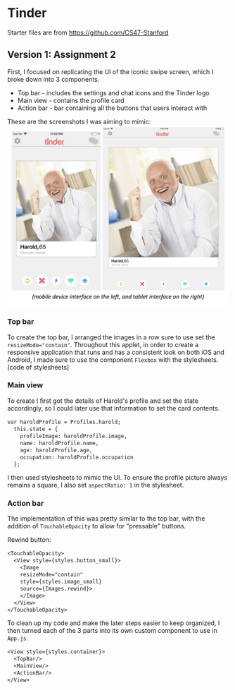 # Tinder
Starter files are from https://github.com/CS47-Stanford

## Version 1: Assignment 2
First, I focused on replicating the UI of the iconic swipe screen, which I broke down into 3 components.
- Top bar - includes the settings and chat icons and the Tinder logo
- Main view - contains the profile card
- Action bar - bar containing all the buttons that users interact with

These are the screenshots I was aiming to mimic:
![alt text](https://github.com/jchens/cs-47/blob/master/tinder%20applet/version%201/screenshot_to_mimic.png)

### Top bar
To create the top bar, I arranged the images in a row sure to use set the `resizeMode="contain"`. Throughout this applet, in order to create a responsive application that runs and has a consistent look on both iOS and Android, I made sure to use the component `Flexbox` with the stylesheets.
[code of stylesheets]

### Main view
To create
I first got the details of Harold's profile and set the state accordingly, so I could later use that information to set the card contents.
```  
var haroldProfile = Profiles.harold;
  this.state = {
    profileImage: haroldProfile.image,
    name: haroldProfile.name,
    age: haroldProfile.age,
    occupation: haroldProfile.occupation
  };
```
I then used stylesheets to mimic the UI. To ensure the profile picture always remains a square, I also set `aspectRatio: 1` in the stylesheet.

### Action bar
The implementation of this was pretty similar to the top bar, with the addition of `TouchableOpacity` to allow for "pressable" buttons.

Rewind button:
```
<TouchableOpacity>
  <View style={styles.button_small}>
    <Image
    resizeMode="contain"
    style={styles.image_small}
    source={Images.rewind}>
    </Image>
  </View>
</TouchableOpacity>
```

To clean up my code and make the later steps easier to keep organized, I then turned each of the 3 parts into its own custom component to use in `App.js`.
```
<View style={styles.container}>
  <TopBar/>
  <MainView/>
  <ActionBar/>
</View>
```
